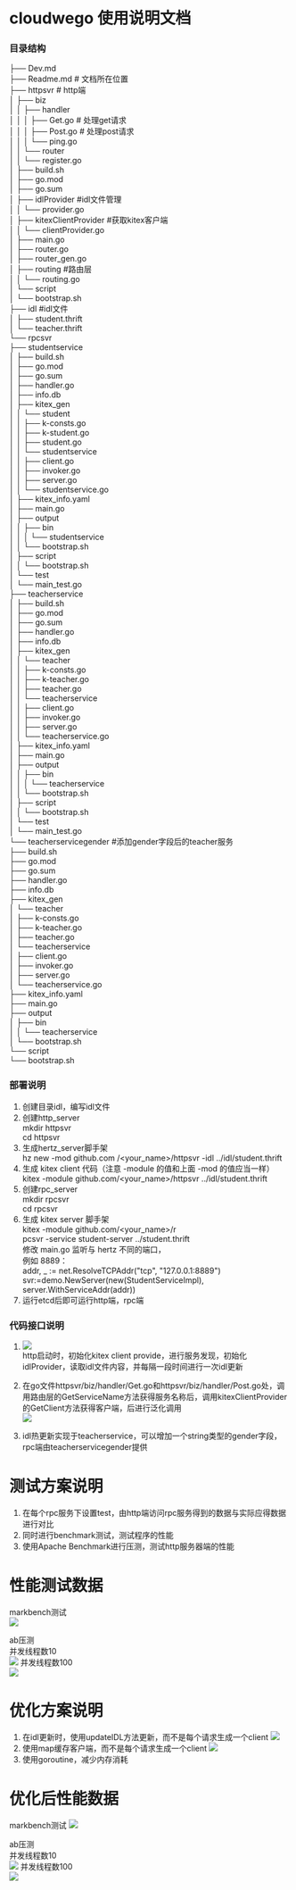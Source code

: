 
# cloudwego 使用说明文档  
### 目录结构  
├── Dev.md  
├── Readme.md # 文档所在位置  
├── httpsvr # http端  
│ ├── biz  
│ │ ├── handler  
│ │ │ ├── Get.go # 处理get请求  
│ │ │ ├── Post.go # 处理post请求  
│ │ │ └── ping.go  
│ │ └── router  
│ │ └── register.go  
│ ├── build.sh  
│ ├── go.mod  
│ ├── go.sum  
│ ├── idlProvider #idl文件管理  
│ │ └── provider.go  
│ ├── kitexClientProvider #获取kitex客户端  
│ │ └── clientProvider.go  
│ ├── main.go  
│ ├── router.go  
│ ├── router_gen.go  
│ ├── routing #路由层  
│ │ └── routing.go  
│ └── script  
│ └── bootstrap.sh  
├── idl #idl文件  
│ ├── student.thrift  
│ └── teacher.thrift  
└── rpcsvr  
├── studentservice  
│ ├── build.sh  
│ ├── go.mod  
│ ├── go.sum  
│ ├── handler.go  
│ ├── info.db  
│ ├── kitex_gen  
│ │ └── student  
│ │ ├── k-consts.go  
│ │ ├── k-student.go  
│ │ ├── student.go  
│ │ └── studentservice  
│ │ ├── client.go  
│ │ ├── invoker.go  
│ │ ├── server.go  
│ │ └── studentservice.go  
│ ├── kitex_info.yaml  
│ ├── main.go  
│ ├── output  
│ │ ├── bin  
│ │ │ └── studentservice  
│ │ └── bootstrap.sh  
│ ├── script  
│ │ └── bootstrap.sh  
│ └── test  
│ └── main_test.go  
├── teacherservice  
│ ├── build.sh  
│ ├── go.mod  
│ ├── go.sum  
│ ├── handler.go  
│ ├── info.db  
│ ├── kitex_gen  
│ │ └── teacher  
│ │ ├── k-consts.go  
│ │ ├── k-teacher.go  
│ │ ├── teacher.go  
│ │ └── teacherservice  
│ │ ├── client.go  
│ │ ├── invoker.go  
│ │ ├── server.go  
│ │ └── teacherservice.go  
│ ├── kitex_info.yaml  
│ ├── main.go  
│ ├── output  
│ │ ├── bin  
│ │ │ └── teacherservice  
│ │ └── bootstrap.sh  
│ ├── script  
│ │ └── bootstrap.sh  
│ └── test  
│ └── main_test.go  
└── teacherservicegender #添加gender字段后的teacher服务  
├── build.sh  
├── go.mod  
├── go.sum  
├── handler.go  
├── info.db  
├── kitex_gen  
│ └── teacher  
│ ├── k-consts.go  
│ ├── k-teacher.go  
│ ├── teacher.go  
│ └── teacherservice  
│ ├── client.go  
│ ├── invoker.go  
│ ├── server.go  
│ └── teacherservice.go  
├── kitex_info.yaml  
├── main.go  
├── output  
│ ├── bin  
│ │ └── teacherservice  
│ └── bootstrap.sh  
└── script  
└── bootstrap.sh  
  
### 部署说明  
1. 创建目录idl，编写idl文件  
2. 创建http_server  
mkdir httpsvr  
cd httpsvr  
3. 生成hertz_server脚手架  
hz new -mod github.com /<your_name>/httpsvr -idl ../idl/student.thrift  
4. 生成 kitex client 代码（注意 -module 的值和上面 -mod 的值应当一样）  
kitex -module github.com/<your_name>/httpsvr ../idl/student.thrift  
5. 创建rpc_server  
mkdir rpcsvr  
cd rpcsvr  
6. 生成 kitex server 脚手架  
kitex -module github.com/<your_name>/r  
pcsvr -service student-server ../student.thrift  
修改 main.go 监听与 hertz 不同的端口，  
例如 8889：  
addr, _ := net.ResolveTCPAddr("tcp", "127.0.0.1:8889")  
svr:=demo.NewServer(new(StudentServiceImpl), server.WithServiceAddr(addr))  
7. 运行etcd后即可运行http端，rpc端  
  
### 代码接口说明  
  
1. ![](https://box.nju.edu.cn/f/2568d828076e4731b779/?dl=1)  
http启动时，初始化kitex client provide，进行服务发现，初始化idlProvider，读取idl文件内容，并每隔一段时间进行一次idl更新  
  
2. 在go文件httpsvr/biz/handler/Get.go和httpsvr/biz/handler/Post.go处，调用路由层的GetServiceName方法获得服务名称后，调用kitexClientProvider的GetClient方法获得客户端，后进行泛化调用  
![](https://box.nju.edu.cn/f/1238413d71814d23a79f/?dl=1)  
  
3. idl热更新实现于teacherservice，可以增加一个string类型的gender字段，rpc端由teacherservicegender提供  
  
  
  
# 测试方案说明  
1. 在每个rpc服务下设置test，由http端访问rpc服务得到的数据与实际应得数据进行对比  
2. 同时进行benchmark测试，测试程序的性能  
3. 使用Apache Benchmark进行压测，测试http服务器端的性能  
  
# 性能测试数据  
markbench测试  
![](https://box.nju.edu.cn/f/32cd4926c2d341868ee8/?dl=1)  
  
ab压测  
并发线程数10  
  ![](https://box.nju.edu.cn/f/8e70c39097274fc381c2/?dl=1)
并发线程数100  
![](https://box.nju.edu.cn/f/6064da237af1405285e9/?dl=1)  
# 优化方案说明  
1. 在idl更新时，使用updateIDL方法更新，而不是每个请求生成一个client
![](https://box.nju.edu.cn/f/75eb682f18e0479da3e6/?dl=1)  
2. 使用map缓存客户端，而不是每个请求生成一个client
![](https://box.nju.edu.cn/f/bbf8be78988943159af8/?dl=1)
3. 使用goroutine，减少内存消耗

# 优化后性能数据  
markbench测试
![](https://box.nju.edu.cn/f/35340b81c8d54d57b695/?dl=1)

ab压测  
并发线程数10  
  ![](https://img1.imgtp.com/2023/07/25/Qdjs9dSh.png)
并发线程数100  
![](https://img1.imgtp.com/2023/07/25/fttZb4dN.png)
